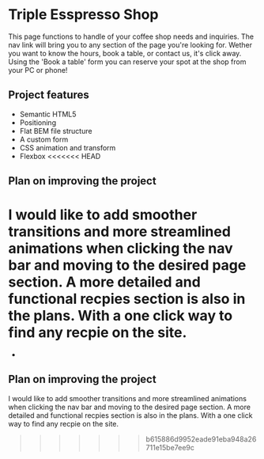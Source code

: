# Triple Esspresso Shop

This page functions to handle of your coffee shop needs and inquiries. The nav link will bring you to any section of the page you're looking for. Wether you want to know the hours, book a table, or contact us, it's click away. Using the 'Book a table' form you can reserve your spot at the shop from your PC or phone!

## Project features

- Semantic HTML5
- Positioning
- Flat BEM file structure
- A custom form
- CSS animation and transform
- Flexbox
<<<<<<< HEAD

## Plan on improving the project

I would like to add smoother transitions and more streamlined animations when clicking the nav bar and moving to the desired page section. A more detailed and functional recpies section is also in the plans. With a one click way to find any recpie on the site.
=======
-

## Plan on improving the project

I would like to add smoother transitions and more streamlined animations when clicking the nav bar and moving to the desired page section. A more detailed and functional recpies section is also in the plans. With a one click way to find any recpie on the site. 

>>>>>>> b615886d9952eade91eba948a26711e15be7ee9c
